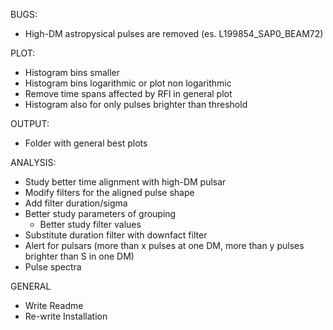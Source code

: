 BUGS:
- High-DM astropysical pulses are removed (es. L199854_SAP0_BEAM72)

PLOT:
- Histogram bins smaller
- Histogram bins logarithmic or plot non logarithmic
- Remove time spans affected by RFI in general plot
- Histogram also for only pulses brighter than threshold

OUTPUT:
- Folder with general best plots

ANALYSIS:
- Study better time alignment with high-DM pulsar
- Modify filters for the aligned pulse shape
- Add filter duration/sigma 
- Better study parameters of grouping
  - Better study filter values
- Substitute duration filter with downfact filter
- Alert for pulsars (more than x pulses at one DM, more than y pulses brighter than S in one DM)
- Pulse spectra

GENERAL
- Write Readme
- Re-write Installation